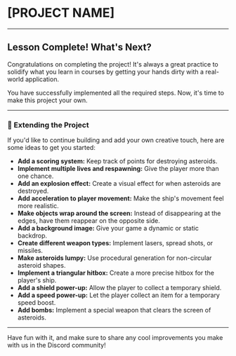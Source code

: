 # [PROJECT NAME]

---

## Lesson Complete! What's Next?

Congratulations on completing the project! It's always a great practice to solidify what you learn in courses by getting your hands dirty with a real-world application.

You have successfully implemented all the required steps. Now, it's time to make this project your own.

---

### 🚀 Extending the Project

If you'd like to continue building and add your own creative touch, here are some ideas to get you started:

* **Add a scoring system:** Keep track of points for destroying asteroids.
* **Implement multiple lives and respawning:** Give the player more than one chance.
* **Add an explosion effect:** Create a visual effect for when asteroids are destroyed.
* **Add acceleration to player movement:** Make the ship's movement feel more realistic.
* **Make objects wrap around the screen:** Instead of disappearing at the edges, have them reappear on the opposite side.
* **Add a background image:** Give your game a dynamic or static backdrop.
* **Create different weapon types:** Implement lasers, spread shots, or missiles.
* **Make asteroids lumpy:** Use procedural generation for non-circular asteroid shapes.
* **Implement a triangular hitbox:** Create a more precise hitbox for the player's ship.
* **Add a shield power-up:** Allow the player to collect a temporary shield.
* **Add a speed power-up:** Let the player collect an item for a temporary speed boost.
* **Add bombs:** Implement a special weapon that clears the screen of asteroids.

---

Have fun with it, and make sure to share any cool improvements you make with us in the Discord community!
